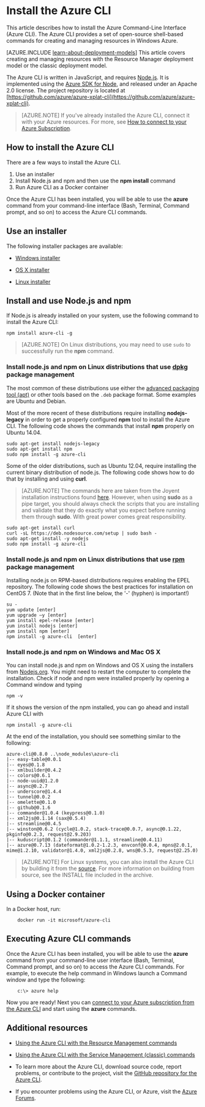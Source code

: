 <properties
	pageTitle="Install the Azure Command-Line Interface | Windows Azure"
	description="Install the Azure CLI for Mac, Linux, and Windows to start using Azure services"
	editor=""
	manager="timlt"
	documentationCenter=""
	authors="dlepow"
	services=""
	tags="azure-resource-manager,azure-service-management"/>

<tags
	ms.service="multiple"
	ms.date="09/18/2015"
	wacn.date=""/>

# Install the Azure CLI

This article describes how to install the Azure Command-Line Interface (Azure CLI). The Azure CLI provides a set of open-source shell-based commands for creating and managing resources in Windows Azure.

[AZURE.INCLUDE [learn-about-deployment-models](../includes/learn-about-deployment-models-include.md)] This article covers creating and managing resources with the Resource Manager deployment model or the classic deployment model.

The Azure CLI is written in JavaScript, and requires [Node.js](https://nodejs.org). It is implemented using the [Azure SDK for Node](https://github.com/azure/azure-sdk-for-node), and released under an Apache 2.0 license. The project repository is located at [https://github.com/azure/azure-xplat-cli](https://github.com/azure/azure-xplat-cli).

> [AZURE.NOTE] If you've already installed the Azure CLI, connect it with your Azure resources. For more, see [How to connect to your Azure Subscription](/documentation/articles/xplat-cli-connect#configure).

<a id="install"></a>
## How to install the Azure CLI

There are a few ways to install the Azure CLI.

1. Use an installer
2. Install Node.js and npm and then use the **npm install** command
3. Run Azure CLI as a Docker container

Once the Azure CLI has been installed, you will be able to use the **azure** command from your command-line interface (Bash, Terminal, Command prompt, and so on) to access the Azure CLI commands.

## Use an installer

The following installer packages are available:

* [Windows installer][windows-installer]

* [OS X installer](http://azuresdkscu.blob.core.chinacloudapi.cn/downloads04/azure-cli.0.9.10.dmg)

* [Linux installer][linux-installer]


## Install and use Node.js and npm

If Node.js is already installed on your system, use the following command to install the Azure CLI:

	npm install azure-cli -g

> [AZURE.NOTE] On Linux distributions, you may need to use `sudo` to successfully run the __npm__ command.

### Install node.js and npm on Linux distributions that use [dpkg](http://en.wikipedia.org/wiki/Dpkg) package management
The most common of these distributions use either the [advanced packaging tool (apt)](http://en.wikipedia.org/wiki/Advanced_Packaging_Tool) or other tools based on the `.deb` package format. Some examples are Ubuntu and Debian.

Most of the more recent of these distributions require installing **nodejs-legacy** in order to get a properly configured **npm** tool to install the Azure CLI. The following code shows the commands that install **npm** properly on Ubuntu 14.04.

	sudo apt-get install nodejs-legacy
	sudo apt-get install npm
	sudo npm install -g azure-cli

Some of the older distributions, such as Ubuntu 12.04, require installing the current binary distribution of node.js. The following code shows how to do that by installing and using **curl**.

>[AZURE.NOTE] The commands here are taken from the Joyent installation instructions found [here](https://github.com/joyent/node/wiki/installing-node.js-via-package-manager). However, when using **sudo** as a pipe target, you should always check the scripts that you are installing and validate that they do exactly what you expect before running them through **sudo**. With great power comes great responsibility.

	sudo apt-get install curl
	curl -sL https://deb.nodesource.com/setup | sudo bash -
	sudo apt-get install -y nodejs
	sudo npm install -g azure-cli

### Install node.js and npm on Linux distributions that use [rpm](http://en.wikipedia.org/wiki/RPM_Package_Manager) package management

Installing node.js on RPM-based distributions requires enabling the EPEL repository. The following code shows the best practices for installation on CentOS 7. (Note that in the first line below, the '-' (hyphen) is important!)

	su -
	yum update [enter]
	yum upgrade –y [enter]
	yum install epel-release [enter]
	yum install nodejs [enter]
	yum install npm [enter]
	npm install -g azure-cli  [enter]

### Install node.js and npm on Windows and Mac OS X

You can install node.js and npm on Windows and OS X using the installers from [Nodejs.org](https://nodejs.org/download/). You might need to restart the computer to complete the installation. Check if node and npm were installed properly by opening a Command window and typing

	npm -v

If it shows the version of the npm installed, you can go ahead and install Azure CLI with

	npm install -g azure-cli

At the end of the installation, you should see something similar to the following:

	azure-cli@0.8.0 ..\node_modules\azure-cli
	|-- easy-table@0.0.1
	|-- eyes@0.1.8
	|-- xmlbuilder@0.4.2
	|-- colors@0.6.1
	|-- node-uuid@1.2.0
	|-- async@0.2.7
	|-- underscore@1.4.4
	|-- tunnel@0.0.2
	|-- omelette@0.1.0
	|-- github@0.1.6
	|-- commander@1.0.4 (keypress@0.1.0)
	|-- xml2js@0.1.14 (sax@0.5.4)
	|-- streamline@0.4.5
	|-- winston@0.6.2 (cycle@1.0.2, stack-trace@0.0.7, async@0.1.22, pkginfo@0.2.3, request@2.9.203)
	|-- kuduscript@0.1.2 (commander@1.1.1, streamline@0.4.11)
	|-- azure@0.7.13 (dateformat@1.0.2-1.2.3, envconf@0.0.4, mpns@2.0.1, mime@1.2.10, validator@1.4.0, xml2js@0.2.8, wns@0.5.3, request@2.25.0)

>[AZURE.NOTE] For Linux systems, you can also install the Azure CLI by building it from the [source](http://azuresdkscu.blob.core.chinacloudapi.cn/downloads04/azure-cli.0.9.10.tar.gz). For more information on building from source, see the INSTALL file included in the archive.

## Using a Docker container

In a Docker host, run:
```
	docker run -it microsoft/azure-cli
```

## Executing Azure CLI commands

Once the Azure CLI has been installed, you will be able to use the **azure** command from your command-line user interface (Bash, Terminal, Command prompt, and so on) to access the Azure CLI commands. For example, to execute the help command in Windows launch a Command window and type the following:

```
	c:\> azure help
```

Now you are ready! Next you can [connect to your Azure subscription from the Azure CLI](/documentation/articles/xplat-cli-connect) and start using the **azure** commands.


<a id="additional-resources"></a>
## Additional resources

* [Using the Azure CLI with the Resource Management commands][cliarm]

* [Using the Azure CLI with the Service Management (classic) commands][cliasm]

* To learn more about the Azure CLI, download source code, report problems, or contribute to the project, visit the [GitHub repository for the Azure CLI](https://github.com/azure/azure-xplat-cli).

* If you encounter problems using the Azure CLI, or Azure, visit the [Azure Forums](http://social.msdn.microsoft.com/Forums/zh-cn/home?forum=windowsazurezhchshome).



[mac-installer]: http://azuresdkscu.blob.core.chinacloudapi.cn/downloads04/azure-cli.0.9.10.dmg
[windows-installer]: http://go.microsoft.com/?linkid=9828653&clcid=0x409
[linux-installer]: http://azuresdkscu.blob.core.chinacloudapi.cn/downloads04/azure-cli.0.9.10.tar.gz
[cliasm]: /documentation/articles/virtual-machines-command-line-tools
[cliarm]: /documentation/articles/xplat-cli-azure-resource-manager

